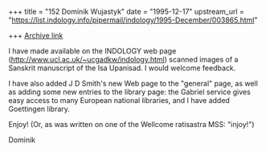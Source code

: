 +++
title = "152 Dominik Wujastyk"
date = "1995-12-17"
upstream_url = "https://list.indology.info/pipermail/indology/1995-December/003865.html"

+++
[Archive link](https://list.indology.info/pipermail/indology/1995-December/003865.html)

I have made available on the INDOLOGY web page
(http://www.ucl.ac.uk/~ucgadkw/indology.html) scanned images of 
a Sanskrit manuscript of the Isa Upanisad.  I would welcome feedback.

I have also added J D Smith's new Web page to the "general" page, as well
as adding some new entries to the library page: the Gabriel service gives
easy access to many European national libraries, and I have added Goettingen
library.

Enjoy! (Or, as was written on one of the Wellcome ratisastra MSS: "injoy!")

Dominik






